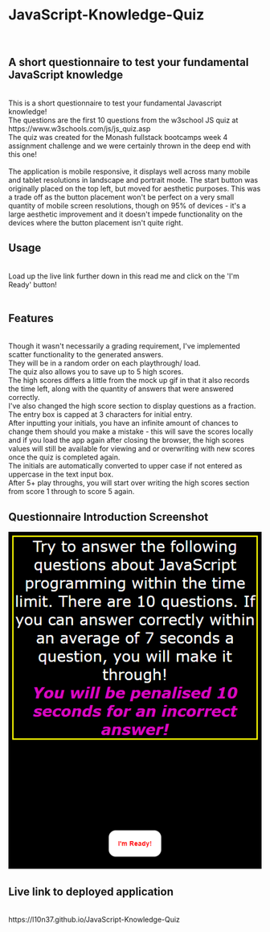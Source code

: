 # JavaScript-Knowledge-Quiz
<br />

## A short questionnaire to test your fundamental JavaScript knowledge
<br />
This is a short questionnaire to test your fundamental Javascript knowledge!
<br />
The questions are the first 10 questions from the w3school JS quiz at https://www.w3schools.com/js/js_quiz.asp
<br />
The quiz was created for the Monash fullstack bootcamps week 4 assignment challenge and we were certainly thrown in the deep end with this one!<br />
<br />
The application is mobile responsive, it displays well across many mobile and tablet resolutions in landscape and portrait mode. The start button was originally placed on the top left, but moved for aesthetic purposes. This was a trade off as the button placement won't be perfect on a very small quantity of mobile screen resolutions, though on 95% of devices - it's a large aesthetic improvement and it doesn't impede functionality on the devices where the button placement isn't quite right.
<br />

## Usage
<br />
Load up the live link further down in this read me and click on the 'I'm Ready' button!
<br />
<br />

## Features
<br />
Though it wasn't necessarily a grading requirement, I've implemented scatter functionality to the generated answers.<br /> They will be in a random order on each playthrough/ load.<br /> The quiz also allows you to save up to 5 high scores.<br /> The high scores differs a little from the mock up gif in that it also records the time left, along with the quantity of answers that were answered correctly.<br /> I've also changed the high score section to display questions as a fraction. <br />The entry box is capped at 3 characters for initial entry.<br /> After inputting your initials, you have an infinite amount of chances to change them should you make a mistake - this will save the scores locally and if you load the app again after closing the browser, the high scores values will still be available for viewing and or overwriting with new scores once the quiz is completed again.<br /> The initials are automatically converted to upper case if not entered as uppercase in the text input box.
<br />
After 5+ play throughs, you will start over writing the high scores section from score 1 through to score 5 again.
<br />

## Questionnaire Introduction Screenshot

<p align="center">
  <img src=assets/images/Screenshot.png>
</p>

## Live link to deployed application
<br />
https://l10n37.github.io/JavaScript-Knowledge-Quiz
